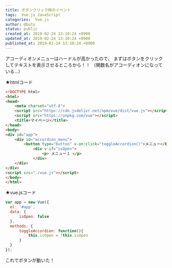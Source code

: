 ```yaml
---
title: ボタンクリック時のイベント
tags:  Vue.js JavaScript
categories:  Vue.js
author: @buto
status: public
created_at: 2019-02-24 13:10:24 +0900
updated_at: 2019-02-24 13:10:24 +0900
published_at: 2019-02-24 13:10:24 +0900
---
```

アコーディオンメニューはハードルが高かったので、
まずはボタンをクリックしてテキストを表示させるところから！！
（関数名がアコーディオンになっている…）

★htmlコード
```html
<!DOCTYPE html>
<html>
<head>
	<meta charset="utf-8">
	<script src="https://cdn.jsdelivr.net/npm/vue/dist/vue.js"></script>
	<script src="https://unpkg.com/vue"></script>
	<title>マイページ</title>
</head>
<body>
<div id="app">
	<div id="accordion_menu">
		<button type="button" v-on:click="toggleAccordion()">メニュー</button>
			<div v-if="isOpen">
				<p> メニュー１ </p>
			</div>
    </div>
</div>
<script src="./vue.js"></script>
</body>
</html>
```
★vue.jsコード
```javascript
var app = new Vue({
  el: '#app',
  data: {
      isOpen: false
  },
  methods: {
      toggleAccordion: function(){
          this.isOpen = !this.isOpen
      }
  }
});
```
これでボタンが動いた！
